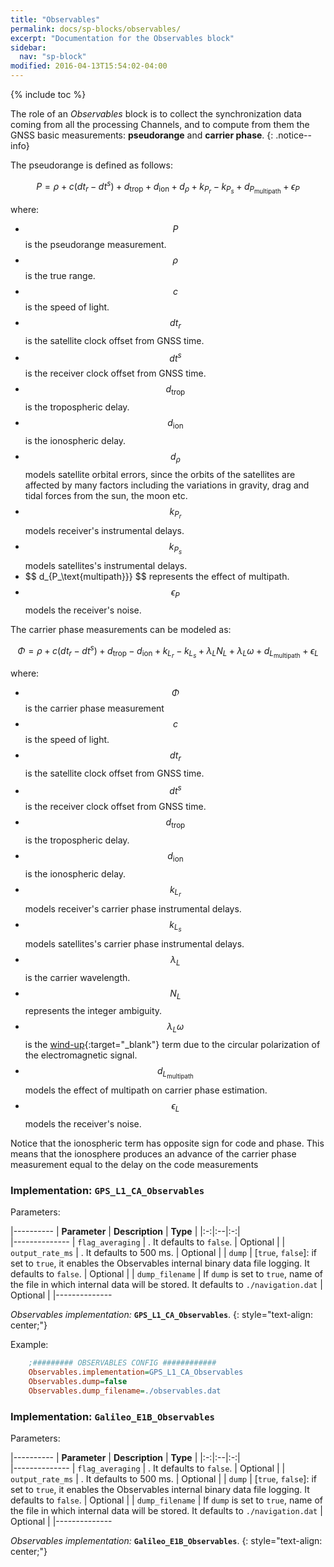 ```yaml
---
title: "Observables"
permalink: docs/sp-blocks/observables/
excerpt: "Documentation for the Observables block"
sidebar:
  nav: "sp-block"
modified: 2016-04-13T15:54:02-04:00
---
```

{% include toc %}

The role of an _Observables_ block is to collect the synchronization data coming from all the processing Channels, and to compute from them the GNSS basic measurements: **pseudorange** and **carrier phase**.
{: .notice--info}

The pseudorange is defined as follows:

$$ P = \rho + c \left( dt_r - dt^s \right) + d_{\text{trop}} + d_{\text{ion}} + d_{\rho} + k_{P_r} - k_{P_s} + d_{P_{\text{multipath}}} + \epsilon_P $$

where:

  * $$ P $$ is the pseudorange measurement.
  * $$ \rho $$ is the true range.
  * $$ c $$ is the speed of light.
  * $$ dt_r  $$ is the satellite clock offset from GNSS time.
  * $$ dt^s $$ is the receiver clock offset from GNSS time.
  * $$ d_{\text{trop}} $$ is the tropospheric delay.
  * $$ d_{\text{ion}} $$ is the ionospheric delay.
  * $$ d_{\rho} $$ models satellite orbital errors, since the orbits of the satellites are affected by many factors including the variations in gravity, drag and tidal forces from the sun, the moon etc.
  * $$ k_{P_r} $$ models receiver's instrumental delays.
  * $$ k_{P_s} $$ models satellites's instrumental delays.
  * $$ d_{P_\text{multipath}}} $$ represents the effect of multipath.
  * $$ \epsilon_P $$ models the receiver's noise.



The carrier phase measurements can be modeled as:

$$ \Phi = \rho + c \left( dt_r - dt^s \right) +  d_{\text{trop}} - d_{\text{ion}} +  k_{L_r} - k_{L_s} + \lambda_L N_L + \lambda_L \omega + d_{L_{\text{multipath}}}  + \epsilon_L $$

where:

  * $$ \Phi $$ is the carrier phase measurement
  * $$ c $$ is the speed of light.
  * $$ dt_r $$ is the satellite clock offset from GNSS time.    
  * $$ dt^s $$ is the receiver clock offset from GNSS time.
  * $$ d_{\text{trop}} $$ is the tropospheric delay.
  * $$ d_{\text{ion}} $$ is the ionospheric delay.
  * $$ k_{L_r} $$ models receiver's carrier phase instrumental delays.
  * $$ k_{L_s} $$ models satellites's carrier phase instrumental delays.
  * $$ \lambda_L $$ is the carrier wavelength.
  * $$ N_L $$ represents the integer ambiguity.
  * $$ \lambda_L \omega $$  is the [wind-up](http://www.navipedia.net/index.php/Carrier_Phase_Wind-up_Effect){:target="_blank"} term due to the circular polarization of the electromagnetic signal.
  * $$ d_{L_{\text{multipath}}} $$ models the effect of multipath on carrier phase estimation.
  * $$ \epsilon_L $$ models the receiver's noise.

Notice that the ionospheric term has opposite sign for code and phase. This means that the ionosphere produces an advance of the carrier phase measurement equal to the delay on the code measurements

### Implementation: `GPS_L1_CA_Observables`

Parameters:

|----------
|  **Parameter**  |  **Description** | **Type** |
|:-:|:--|:-:|    
|--------------
| `flag_averaging` |  . It defaults to `false`. | Optional |
| `output_rate_ms` |  . It defaults to 500 ms. | Optional |
| `dump` |  [`true`, `false`]: if set to `true`, it enables the Observables internal binary data file logging. It defaults to `false`. | Optional |
| `dump_filename` |  If `dump` is set to `true`, name of the file in which internal data will be stored. It defaults to `./navigation.dat` | Optional |
|--------------

  _Observables implementation:_ **`GPS_L1_CA_Observables`**.
  {: style="text-align: center;"}

Example:

```ini
    ;######### OBSERVABLES CONFIG ############
    Observables.implementation=GPS_L1_CA_Observables
    Observables.dump=false
    Observables.dump_filename=./observables.dat
```

### Implementation: `Galileo_E1B_Observables`

Parameters:

|----------
|  **Parameter**  |  **Description** | **Type** |
|:-:|:--|:-:|    
|--------------
| `flag_averaging` |  . It defaults to `false`. | Optional |
| `output_rate_ms` |  . It defaults to 500 ms. | Optional |
| `dump` | [`true`, `false`]: if set to `true`, it enables the Observables internal binary data file logging. It defaults to `false`. | Optional |
| `dump_filename` |  If `dump` is set to `true`, name of the file in which internal data will be stored. It defaults to `./navigation.dat` | Optional |
|--------------

  _Observables implementation:_ **`Galileo_E1B_Observables`**.
  {: style="text-align: center;"}
